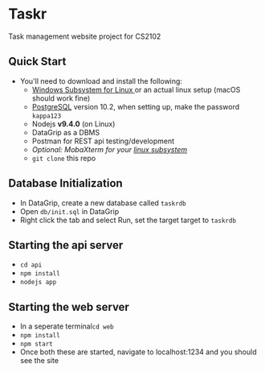# Taskr
Task management website project for CS2102

Quick Start
----
* You'll need to download and install the following:
  * [Windows Subsystem for Linux ](https://docs.microsoft.com/en-us/windows/wsl/install-win10) or an actual linux setup (macOS should work fine)
  * [PostgreSQL](https://www.enterprisedb.com/downloads/postgres-postgresql-downloads) version 10.2, when setting up, make the password `kappa123`
  * Nodejs **v9.4.0** (on Linux)
  * DataGrip as a DBMS
  * Postman for REST api testing/development
  * *Optional: MobaXterm for your [linux subsystem](https://blog.mobatek.net/post/mobaxterm-new-release-9.0/)*
  * `git clone` this repo

Database Initialization
----
* In DataGrip, create a new database called `taskrdb`
* Open `db/init.sql` in DataGrip
* Right click the tab and select Run, set the target target to `taskrdb`

Starting the api server
----
* `cd api`
* `npm install`
* `nodejs app`

Starting the web server
----
* In a seperate terminal`cd web`
* `npm install`
* `npm start`
* Once both these are started, navigate to localhost:1234 and you should see the site
